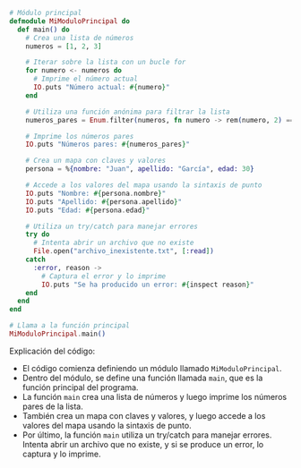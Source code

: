```elixir
# Módulo principal
defmodule MiModuloPrincipal do
  def main() do
    # Crea una lista de números
    numeros = [1, 2, 3]

    # Iterar sobre la lista con un bucle for
    for numero <- numeros do
      # Imprime el número actual
      IO.puts "Número actual: #{numero}"
    end

    # Utiliza una función anónima para filtrar la lista
    numeros_pares = Enum.filter(numeros, fn numero -> rem(numero, 2) == 0 end)

    # Imprime los números pares
    IO.puts "Números pares: #{numeros_pares}"

    # Crea un mapa con claves y valores
    persona = %{nombre: "Juan", apellido: "García", edad: 30}

    # Accede a los valores del mapa usando la sintaxis de punto
    IO.puts "Nombre: #{persona.nombre}"
    IO.puts "Apellido: #{persona.apellido}"
    IO.puts "Edad: #{persona.edad}"

    # Utiliza un try/catch para manejar errores
    try do
      # Intenta abrir un archivo que no existe
      File.open("archivo_inexistente.txt", [:read])
    catch
      :error, reason ->
        # Captura el error y lo imprime
        IO.puts "Se ha producido un error: #{inspect reason}"
    end
  end
end

# Llama a la función principal
MiModuloPrincipal.main()
```

Explicación del código:

* El código comienza definiendo un módulo llamado `MiModuloPrincipal`.
* Dentro del módulo, se define una función llamada `main`, que es la función principal del programa.
* La función `main` crea una lista de números y luego imprime los números pares de la lista.
* También crea un mapa con claves y valores, y luego accede a los valores del mapa usando la sintaxis de punto.
* Por último, la función `main` utiliza un try/catch para manejar errores. Intenta abrir un archivo que no existe, y si se produce un error, lo captura y lo imprime.